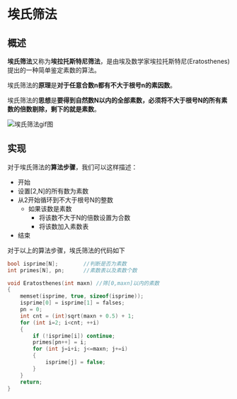# 埃氏筛法

## 概述

**埃氏筛法**又称为**埃拉托斯特尼筛法**，是由埃及数学家埃拉托斯特尼(Eratosthenes)提出的一种简单鉴定素数的算法。

埃氏筛法的**原理**是**对于任意合数n都有不大于根号n的素因数**。

埃氏筛法的**思想**是**要得到自然数N以内的全部素数，必须将不大于根号N的所有素数的倍数剔除，剩下的就是素数**。

![埃氏筛法gif图](http://7rfk4x.com1.z0.glb.clouddn.com/Sieve_of_Eratosthenes_animation.gif)

## 实现

对于埃氏筛法的**算法步骤**，我们可以这样描述：

* 开始
* 设置[2,N]的所有数为素数
* 从2开始循环到不大于根号N的整数
    * 如果该数是素数
        * 将该数不大于N的倍数设置为合数
        * 将该数加入素数表
* 结束

对于以上的算法步骤，埃氏筛法的代码如下
```cpp
bool isprime[N];        //判断是否为素数
int primes[N], pn;      //素数表以及素数个数

void Eratosthenes(int maxn) //筛[0,maxn]以内的素数
{
    memset(isprime, true, sizeof(isprime));
    isprime[0] = isprime[1] = falses;
    pn = 0;
    int cnt = (int)sqrt(maxn + 0.5) + 1;
    for (int i=2; i<cnt; ++i)
    {
        if (!isprime[i]) continue;
        primes[pn++] = i;
        for (int j=i+i; j<=maxn; j+=i)
        {
            isprime[j] = false;
        }
    }
    return;
}
```

